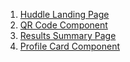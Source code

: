 1. [Huddle Landing Page](https://kafukom.github.io/frontend-projects/Huddle%20Landing%20Page/index.html)
2. [QR Code Component](https://kafukom.github.io/frontend-projects/QR%20Code%20Component/index.html)
3. [Results Summary Page](https://kafukom.github.io/frontend-projects/Results%20Summary%20Page/index.html)
4. [Profile Card Component](https://kafukom.github.io/frontend-projects/Profile%20Card%20Component/index.html)


